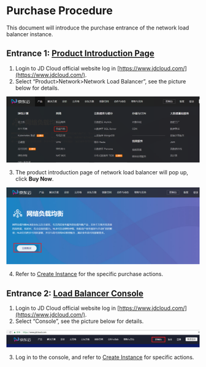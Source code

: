 # Purchase Procedure

This document will introduce the purchase entrance of the network load balancer instance.

## Entrance 1: [Product Introduction Page](https://www.jdcloud.com/products/nlb)
1. Login to JD Cloud official website log in [https://www.jdcloud.com/](https://www.jdcloud.com/).
2. Select “Product>Network>Network Load Balancer”, see the picture below for details.

 ![NLB产品入口](../../../../image/Networking/NLB/NLB-Menu.png)

3. The product introduction page of network load balancer will pop up, click **Buy Now**.

![NLB产品页](../../../../image/Networking/NLB/NLB-ProductEntrance.png)

4. Refer to [Create Instance](../Getting-Started/Create-Instance.md) for the specific purchase actions.

## Entrance 2: [Load Balancer Console](https://cns-console.jdcloud.com/host/loadBalance/list)

1. Login to JD Cloud official website log in [https://www.jdcloud.com/](https://www.jdcloud.com/).
2. Select “Console”, see the picture below for details.

![Console](../../../../image/Networking/NLB/console-buy.png)

3. Log in to the console, and refer to
[Create Instance](../Getting-Started/Create-Instance.md) for specific actions.

